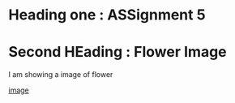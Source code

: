 # Heading one : ASSignment 5

# Second HEading : Flower Image

I am showing a image of flower


[image](https://images.pexels.com/photos/56866/garden-rose-red-pink-56866.jpeg?cs=srgb&dl=pexels-pixabay-56866.jpg&fm=jpg)

